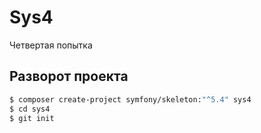 #  Sys4

Четвертая попытка

## Разворот проекта

```bash
$ composer create-project symfony/skeleton:"^5.4" sys4
$ cd sys4
$ git init
```
